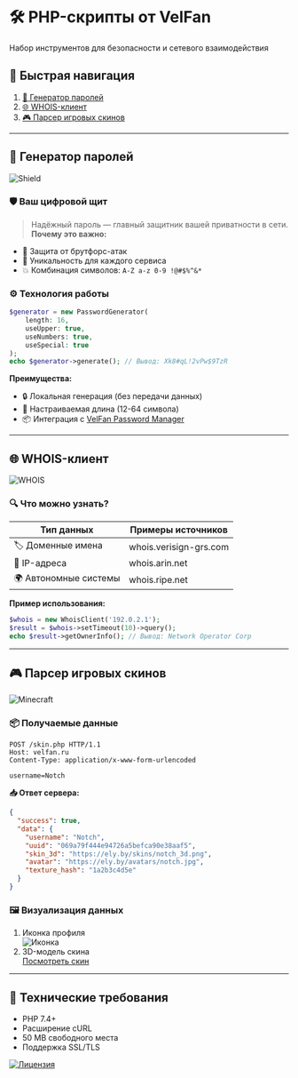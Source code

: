 
# 🛠️ PHP-скрипты от VelFan 

Набор инструментов для безопасности и сетевого взаимодействия

## 🔗 Быстрая навигация
1. [🔑 Генератор паролей](#-генератор-паролей)
2. [🌐 WHOIS-клиент](#-whois-клиент)
3. [🎮 Парсер игровых скинов](#-парсер-игровых-скинов)

---

## 🔑 Генератор паролей
![Shield](https://img.shields.io/badge/Security-Level_99%25-brightgreen)

### 🛡️ Ваш цифровой щит
> Надёжный пароль — главный защитник вашей приватности в сети.  
**Почему это важно:**
- 🚫 Защита от брутфорс-атак
- 🔄 Уникальность для каждого сервиса
- 💥 Комбинация символов: `A-Z a-z 0-9 !@#$%^&*`

### ⚙️ Технология работы
```php
$generator = new PasswordGenerator(
    length: 16,
    useUpper: true,
    useNumbers: true,
    useSpecial: true
);
echo $generator->generate(); // Вывод: Xk8#qL!2vPw$9TzR
```
**Преимущества:**
- 🔒 Локальная генерация (без передачи данных)
- 📏 Настраиваемая длина (12-64 символа)
- 📦 Интеграция с [VelFan Password Manager](#)

---

## 🌐 WHOIS-клиент
![WHOIS](https://img.shields.io/badge/Protocol-TCP_43-blue)

### 🔍 Что можно узнать?
| Тип данных       | Примеры источников       |
|------------------|--------------------------|
| 🏷️ Доменные имена  | whois.verisign-grs.com   |
| 📡 IP-адреса      | whois.arin.net           |
| 🌍 Автономные системы | whois.ripe.net         |

**Пример использования:**
```php
$whois = new WhoisClient('192.0.2.1');
$result = $whois->setTimeout(10)->query();
echo $result->getOwnerInfo(); // Вывод: Network Operator Corp
```

---

## 🎮 Парсер игровых скинов
![Minecraft](https://img.shields.io/badge/Game-Minecraft-green)

### 📦 Получаемые данные
```http
POST /skin.php HTTP/1.1
Host: velfan.ru
Content-Type: application/x-www-form-urlencoded

username=Notch
```

**📥 Ответ сервера:**
```json
{
  "success": true,
  "data": {
    "username": "Notch",
    "uuid": "069a79f444e94726a5befca90e38aaf5",
    "skin_3d": "https://ely.by/skins/notch_3d.png",
    "avatar": "https://ely.by/avatars/notch.jpg",
    "texture_hash": "1a2b3c4d5e"
  }
}
```

### 🖼️ Визуализация данных
1. Иконка профиля  
   ![Иконка](https://ely.by/avatars/notch.jpg)
2. 3D-модель скина  
   [Посмотреть скин](https://ely.by/skins/notch_3d.png)

---

## 🚀 Технические требования
- PHP 7.4+
- Расширение cURL
- 50 MB свободного места
- Поддержка SSL/TLS

[![Лицензия](https://img.shields.io/badge/License-MIT-green.svg)](LICENSE)
